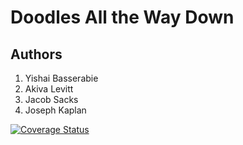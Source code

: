 # Doodles All the Way Down

## Authors
1. Yishai Basserabie
2. Akiva Levitt
3. Jacob Sacks
4. Joseph Kaplan

[![Coverage Status](https://coveralls.io/repos/github/witseie-elen4010/2024-group-lab-003/badge.svg?branch=main)](https://coveralls.io/github/witseie-elen4010/2024-group-lab-003?branch=main)
